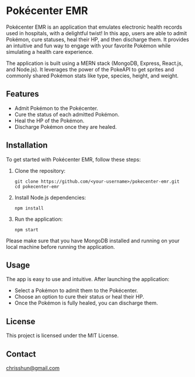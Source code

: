# Pokécenter EMR

Pokécenter EMR is an application that emulates electronic health records used in hospitals, with a delightful twist! In this app, users are able to admit Pokémon, cure statuses, heal their HP, and then discharge them. It provides an intuitive and fun way to engage with your favorite Pokémon while simulating a health care experience.

The application is built using a MERN stack (MongoDB, Express, React.js, and Node.js). It leverages the power of the PokeAPI to get sprites and commonly shared Pokémon stats like type, species, height, and weight.

## Features

- Admit Pokémon to the Pokécenter.
- Cure the status of each admitted Pokémon.
- Heal the HP of the Pokémon.
- Discharge Pokémon once they are healed.

## Installation

To get started with Pokécenter EMR, follow these steps:

1. Clone the repository:
   ```
   git clone https://github.com/<your-username>/pokecenter-emr.git
   cd pokecenter-emr
   ```

2. Install Node.js dependencies:
   ```
   npm install
   ```

3. Run the application:
   ```
   npm start
   ```

Please make sure that you have MongoDB installed and running on your local machine before running the application.

## Usage

The app is easy to use and intuitive. After launching the application:

- Select a Pokémon to admit them to the Pokécenter.
- Choose an option to cure their status or heal their HP.
- Once the Pokémon is fully healed, you can discharge them.

## License

This project is licensed under the MIT License.

## Contact

chrisshun@gmail.com
